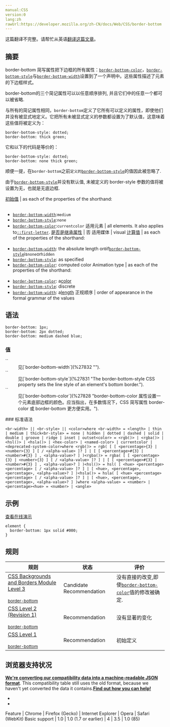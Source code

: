 ```yaml
---
manual:CSS
version:0
lang:zh
rawUrl:https://developer.mozilla.org/zh-CN/docs/Web/CSS/border-bottom
---
```




这篇翻译不完整。请帮忙从英语[翻译这篇文章](%28890 "")。





## 摘要<a name="Summary"></a>


border-bottom 简写属性把下边框的所有属性：[`border-bottom-color`](%27828 "border-bottom-color 属性设置一个元素底部边框的颜色。应当指出，在多数情况下，CSS 简写属性 border-color 或 border-bottom 更方便实用。")，[`border-bottom-style`](%27831 "The border-bottom-style CSS property sets the line style of an element's bottom border.")与[`border-bottom-width`](%27832 "")设置到了一个声明中。这些属性描述了元素的下边框样式。



border-bottom的三个简记属性可以以任意顺序排列, 并且它们中的任意一个都可以被省略.



与所有的简记属性相同，`border-bottom`定义了它所有可以定义的属性，即使他们并没有被显式地定义。它把所有未被显式定义的参数都设置为了默认值，这意味着这些值将被定义为：


```
border-bottom-style: dotted;
border-bottom: thick green;
```


它和以下的代码是等价的：


```
border-bottom-style: dotted;
border-bottom: none thick green;
```
顺便一提，在`border-bottom`之前`定义的`[`border-bottom-style`](%27831 "The border-bottom-style CSS property sets the line style of an element's bottom border.")的值因此被忽略了.





由于[`border-bottom-style`](%27831 "The border-bottom-style CSS property sets the line style of an element's bottom border.")并没有默认值, 未被定义的 border-style 参数的值将被设置为无，也就是无底边框.



[初始值](%28302 "") | as each of the properties of the shorthand:<br></br>
* [`border-bottom-width`](%27832 ""):`medium`
* [`border-bottom-style`](%27831 "The border-bottom-style CSS property sets the line style of an element's bottom border."):`none`
* [`border-bottom-color`](%27828 "border-bottom-color 属性设置一个元素底部边框的颜色。应当指出，在多数情况下，CSS 简写属性 border-color 或 border-bottom 更方便实用。"):`currentcolor` 
适用元素 | all elements. It also applies to[`::first-letter`](%27929 "CSS 伪元素 ::first-letter会选中某 block-level element（块级元素）第一行的第一个字母，并且文字所处的行之前没有其他内容（如图片和内联的表格） 。"). 
[是否是继承属性](%28299 "") | 否 
适用媒体 | visual 
[计算值](%28304 "") | as each of the properties of the shorthand:<br></br>
* [`border-bottom-width`](%27832 ""): the absolute length or`0`if[`border-bottom-style`](%27831 "The border-bottom-style CSS property sets the line style of an element's bottom border.")is`none`or`hidden`
* [`border-bottom-style`](%27831 "The border-bottom-style CSS property sets the line style of an element's bottom border."): as specified
* [`border-bottom-color`](%27828 "border-bottom-color 属性设置一个元素底部边框的颜色。应当指出，在多数情况下，CSS 简写属性 border-color 或 border-bottom 更方便实用。"): computed color 
Animation type | as each of the properties of the shorthand:<br></br>
* [`border-bottom-color`](%27828 "border-bottom-color 属性设置一个元素底部边框的颜色。应当指出，在多数情况下，CSS 简写属性 border-color 或 border-bottom 更方便实用。"): a[color](%28651 "Values of the <color> CSS data type are interpolated on each of their red, green, blue components, each handled as a real, floating-point number. Note that interpolation of colors happens in the alpha-premultiplied sRGBA color space to prevent unexpected grey colors to appear.")
* [`border-bottom-style`](%27831 "The border-bottom-style CSS property sets the line style of an element's bottom border."): discrete
* [`border-bottom-width`](%27832 ""): a[length](%28692 "Values of the <length> CSS data type are interpolated as real, floating-point numbers.") 
正规顺序 | order of appearance in the formal grammar of the values 


## 语法<a name="Syntax"></a>

```
border-bottom: 1px;
border-bottom: 2px dotted;
border-bottom: medium dashed blue;
```

### 值<a name="值"></a>
<dl><dt id=''>`<br-width>`</dt><dd>见[`border-bottom-width`](%27832 "").</dd><dt id=''>`<br-style>`</dt><dd>见[`border-bottom-style`](%27831 "The border-bottom-style CSS property sets the line style of an element's bottom border.").</dd><dt id=''>`<color>`</dt><dd>见[`border-bottom-color`](%27828 "border-bottom-color 属性设置一个元素底部边框的颜色。应当指出，在多数情况下，CSS 简写属性 border-color 或 border-bottom 更方便实用。").</dd></dl>
### 标准语法<a name="标准语法"></a>

```
<br-width> || <br-style> || <color>where <br-width> = <length> | thin | medium | thick<br-style> = none | hidden | dotted | dashed | solid | double | groove | ridge | inset | outset<color> = <rgb()> | <rgba()> | <hsl()> | <hsla()> | <hex-color> | <named-color> | currentcolor | <deprecated-system-color>where <rgb()> = rgb( [ [ <percentage>{3} | <number>{3} ] [ / <alpha-value> ]? ] | [ [ <percentage>#{3} | <number>#{3} ] , <alpha-value>? ] )<rgba()> = rgba( [ [ <percentage>{3} | <number>{3} ] [ / <alpha-value> ]? ] | [ [ <percentage>#{3} | <number>#{3} ] , <alpha-value>? ] )<hsl()> = hsl( [ <hue> <percentage> <percentage> [ / <alpha-value> ]? ] | [ <hue>, <percentage>, <percentage>, <alpha-value>? ] )<hsla()> = hsla( [ <hue> <percentage> <percentage> [ / <alpha-value> ]? ] | [ <hue>, <percentage>, <percentage>, <alpha-value>? ] )where <alpha-value> = <number> | <percentage><hue> = <number> | <angle>
```

## 示例<a name="Examples"></a>


[查看在线演示](%28891 "")


```
element { 
  border-bottom: 1px solid #000;
} 

```

## 规则<a name="Specifications"></a>

规则 | 状态 | 评价 
 ---  |  ---  |  ---  | 
[CSS Backgrounds and Borders Module Level 3<br></br><small>border-bottom</small>](%28892 "") | Candidate Recommendation | 没有直接的改变,即使[`border-bottom-color`](%27828 "border-bottom-color 属性设置一个元素底部边框的颜色。应当指出，在多数情况下，CSS 简写属性 border-color 或 border-bottom 更方便实用。")值的修改被确定. 
[CSS Level 2 (Revision 1)<br></br><small>border-bottom</small>](%28893 "") | Recommendation | 没有显著的变化 
[CSS Level 1<br></br><small>border-bottom</small>](%28894 "") | Recommendation | 初始定义 


## 浏览器支持状况<a name="Browser_compatibility"></a>


**[We&#39;re converting our compatibility data into a machine-readable JSON format](%3344 "")**. This compatibility table still uses the old format, because we haven&#39;t yet converted the data it contains.**[Find out how you can help!](%3392 "")**


* 
* 

Feature | Chrome | Firefox (Gecko) | Internet Explorer | Opera | Safari (WebKit) 
Basic support | 1.0 | 1.0 (1.7 or earlier) | 4 | 3.5 | 1.0 (85) 






